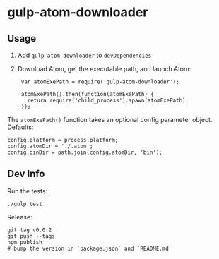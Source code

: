 # gulp-atom-downloader

## Usage

1. Add `gulp-atom-downloader` to `devDependencies`
1. Download Atom, get the executable path, and launch Atom:

        var atomExePath = require('gulp-atom-downloader');
    
        atomExePath().then(function(atomExePath) {
          return require('child_process').spawn(atomExePath);
        });

The `atomExePath()` function takes an optional config parameter object.  Defaults:

    config.platform = process.platform;
    config.atomDir = './.atom';
    config.binDir = path.join(config.atomDir, 'bin');


## Dev Info

Run the tests:

    ./gulp test

Release:

    git tag v0.0.2
    git push --tags
    npm publish
    # bump the version in `package.json` and `README.md`